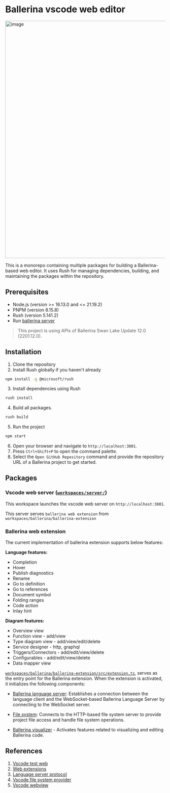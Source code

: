# Ballerina vscode web editor 

<img width="745" alt="image" src="https://github.com/user-attachments/assets/8aa3b8f4-15be-4997-b481-e81805eecc9d" />

This is a monorepo containing multiple packages for building a Ballerina-based web editor. It uses Rush for managing dependencies, building, and maintaining the packages within the repository.

## Prerequisites

- Node.js (version >= 16.13.0 and <= 21.19.2)
- PNPM (version 8.15.8)
- Rush (version 5.141.2)
- Run [ballerina server](https://github.com/DharshiBalasubramaniyam/bal-lang-server)

> This project is using APIs of Ballerina Swan Lake Update 12.0 (2201.12.0).

## Installation

1. Clone the repository
2. Install Rush globally if you haven't already

```bash
npm install -g @microsoft/rush
```

3. Install dependencies using Rush

```bash
rush install
```

4. Build all packages.

```bash
rush build
```

5. Run the project

```bash
npm start
```

6. Open your browser and navigate to `http://localhost:3001`.  
7. Press `Ctrl+Shift+P` to open the command palette.  
8. Select the `Open GitHub Repository` command and provide the repository URL of a Ballerina project to get started.  

## Packages

### Vscode web server ([`workspaces/server/`](./workspaces/server/server.js))

This workspace launches the vscode web server on `http://localhost:3001`.

This server serves `ballerina web extension` from `workspaces/ballerina/ballerina-extension`

### Ballerina web extension

The current implementation of ballerina extension supports below features:

**Language features:**
- Completion
- Hover
- Publish diagnostics
- Rename
- Go to definition
- Go to references
- Document symbol
- Folding ranges
- Code action
- Inlay hint
  
**Diagram features:**
- Overview view
- Function view - add/view
- Type diagram view - add/view/edit/delete
- Service designer - http, graphql
- Triggers/Connectors - add/edit/view/delete
- Configurables - add/edit/view/delete
- Data mapper view

[`workspaces/ballerina/ballerina-extension/src/extension.ts`](./workspaces/ballerina/ballerina-extension/src/extension.ts), serves as the entry point for the Ballerina extension. When the extension is activated, it initializes the following components:

- [Ballerina language server](./workspaces/ballerina/ballerina-extension/src/activators/ls/activateLS.ts): Establishes a connection between the language client and the WebSocket-based Ballerina Language Server by connecting to the WebSocket server.

- [File system](./workspaces/ballerina/ballerina-extension/src/activators/fs/activateFS.ts): Connects to the HTTP-based file system server to provide project file access and handle file system operations.

- [Ballerina visualizer](./workspaces/ballerina/ballerina-extension/src/activators/visualizer/activateVisualizer.ts) - Activates features related to visualizing and editing Ballerina code.


## References

1. [Vscode test web](https://github.com/microsoft/vscode-test-web)
2. [Web extensions](https://code.visualstudio.com/api/extension-guides/web-extensions)
3. [Language server protocol](https://code.visualstudio.com/api/language-extensions/language-server-extension-guide)
4. [Vscode file system provider](https://code.visualstudio.com/api/extension-guides/virtual-workspaces)
5. [Vscode webview](https://code.visualstudio.com/api/extension-guides/webview)
